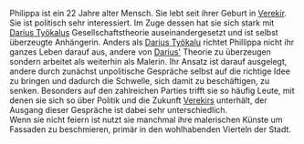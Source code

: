 Philippa ist ein 22 Jahre alter Mensch. Sie lebt seit ihrer Geburt in [Verekir](../Locations/Verekir.md). Sie ist politisch sehr interessiert. Im Zuge dessen hat sie sich stark mit [Darius Työkalus](../Party/Darius%20Työkalu.md) Gesellschaftstheorie auseinandergesetzt und ist selbst überzeugte Anhängerin. Anders als [Darius Työkalu](../Party/Darius%20Työkalu.md) richtet Phillippa nicht ihr ganzes Leben darauf aus, andere von [Darius'](../Party/Darius%20Työkalu.md) Theorie zu überzeugen sondern arbeitet als weiterhin als Malerin. Ihr Ansatz ist darauf ausgelegt, andere durch zunächst unpolitische Gespräche selbst auf die richtige Idee zu bringen und dadurch die Schwelle, sich damit zu beschäftigen, zu senken. Besonders auf den zahlreichen Parties trifft sie so häufig Leute, mit denen sie sich so über Politik und die Zukunft [Verekirs](../Locations/Verekir.md) unterhält, der Ausgang dieser Gespräche ist dabei sehr unterschiedlich.  
Wenn sie nicht feiern ist nutzt sie manchmal ihre malerischen Künste um Fassaden zu beschmieren, primär in den wohlhabenden Vierteln der Stadt.
